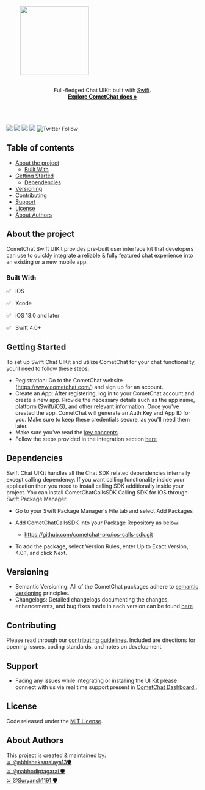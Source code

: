 <div style="width:100%">
    <div style="width:50%; display:inline-block">
        <p align="center">
        <img align="center" width="180" height="180" alt="" src="https://github.com/cometchat-pro/ios-swift-chat-ui-kit/blob/master/Screenshots/logo.png">    
        </p>    
    </div>    
</div>
<br>
<div align="center">Full-fledged Chat UIKit built with <a href="https://developer.apple.com/swift/">Swift</a>. </div>
<div align="center">
  <a href="https://www.cometchat.com/docs/v4/ios-uikit/overview"><strong>Explore CometChat docs »</strong></a> 
</div>
<br />
<br />

</br>


<a href="https://cocoapods.org/pods/CometChatSDK"><img src="https://img.shields.io/badge/platform-iOS-orange.svg" /></a>
<a href=""><img src="https://img.shields.io/badge/language-%20Swift-orange.svg" /></a>
<a href=""> <img src="https://img.shields.io/badge/Contributors-2-yellowgreen" /></a>
<a href=" "> <img src="https://img.shields.io/badge/version-4.0.1-orange" /></a>
![Twitter Follow](https://img.shields.io/twitter/follow/cometchat?style=social)


## Table of contents
- [About the project](#about-the-project)
  - [Built With](#built-with)
- [Getting Started](#getting-started)
  - [Dependencies](#dependencies)
- [Versioning](#versioning)
- [Contributing](#contributing)
- [Support](#support)
- [License](#license)
- [About Authors](#about-authors)


## About the project
CometChat Swift UIKit provides pre-built user interface kit that developers can use to quickly integrate a reliable & fully featured chat experience into an existing or a new mobile app.<br />


### Built With
✅ &nbsp; iOS

✅ &nbsp; Xcode

✅ &nbsp; iOS 13.0 and later

✅ &nbsp; Swift 4.0+


## Getting Started
To set up Swift Chat UIKit and utilize CometChat for your chat functionality, you'll need to follow these steps:
- Registration: Go to the CometChat website (https://www.cometchat.com/) and sign up for an account.
- Create an App: After registering, log in to your CometChat account and create a new app. Provide the necessary details such as the app name, platform (Swift/iOS), and other relevant information. Once you've created the app, CometChat will generate an Auth Key and App ID for you. Make sure to keep these credentials secure, as you'll need them later.
- Make sure you've read the [key concepts](https://www.cometchat.com/docs/v4/ios-uikit/key-concepts)
- Follow the steps provided in the integration section [here](https://www.cometchat.com/docs/v4/ios-uikit/integration)


## Dependencies
Swift Chat UIKit handles all the Chat SDK related dependencies internally except calling dependency. If you want calling functionality inside your application then you need to install calling SDK additionally inside your project. You can install CometChatCallsSDK Calling SDK for iOS through Swift Package Manager.

* Go to your Swift Package Manager's File tab and select Add Packages

* Add CometChatCallsSDK into your Package Repository as below:

  * https://github.com/cometchat-pro/ios-calls-sdk.git

* To add the package, select Version Rules, enter Up to Exact Version, 4.0.1, and click Next.


## Versioning
- Semantic Versioning: All of the CometChat packages adhere to [semantic versioning](https://semver.org/) principles.
- Changelogs: Detailed changelogs documenting the changes, enhancements, and bug fixes made in each version can be found [here](https://github.com/cometchat-pro/ios-swift-chat-ui-kit/tags)

## Contributing
Please read through our [contributing guidelines](./CONTRIBUTING.md). Included are directions for opening issues, coding standards, and notes on development.

## Support
- Facing any issues while integrating or installing the UI Kit please connect with us via real time support present in <a href="https://app.cometchat.com/signup"> CometChat Dashboard.</a>.

## License
Code released under the [MIT License](./LICENSE.md).

## About Authors 
This project is created & maintained by: <br/>
[⚔️ @abhisheksaralaya13🛡](https://github.com/abhisheksaralaya13)  <br/>
[⚔️ @nabhodiptagarai 🛡](https://github.com/nabhodiptagarai)  <br/>
[⚔️ @Suryansh1191 🛡](https://github.com/Suryansh1191) <br>
